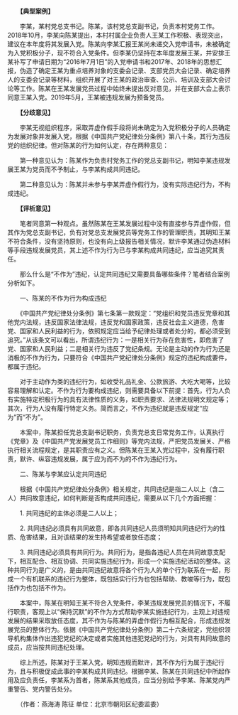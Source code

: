 　　**【典型案例】**

　　李某，某村党总支书记。陈某，该村党总支副书记，负责本村党务工作。2018年10月，李某向陈某提出，本村村属企业负责人王某工作积极、表现突出，建议在本年度将其发展入党。陈某向李某汇报王某尚未递交入党申请书，未被确定为入党积极分子，现不符合入党条件。但李某仍坚持在本年度发展王某，并安排王某补写了申请日期为“2016年7月1日”的入党申请书和2017年、2018年的思想汇报，伪造了确定王某为重点培养对象的支委会记录、支部党员大会记录、确定培养人的支委会记录等材料，组织开展了对王某的政治审查、公示、培训及支部大会讨论等工作。陈某在王某发展党员过程中始终未提出反对意见，并在支部大会上表示同意王某入党。2019年5月，王某被违规发展为预备党员。

　　**【分歧意见】**

　　李某无视组织程序，采取弄虚作假手段将尚未确定为入党积极分子的人员确定为发展对象并发展入党，根据《中国共产党纪律处分条例》第八十条，其行为违反党的组织纪律。但对陈某的行为如何认定，存在两种意见：

　　第一种意见认为：陈某作为负责村党务工作的党总支副书记，明知李某违规发展王某为党员而不予制止，与李某构成共同违纪。

　　第二种意见认为：陈某并未参与李某弄虚作假行为，没有实际违纪行为，不构成违纪。

　　**【评析意见】**

　　笔者同意第一种观点。虽然陈某在王某发展过程中没有直接参与弄虚作假，但其作为党总支副书记，负有对党总支发展党员等党务工作的管理职责，其明知王某不符合条件，没有坚持原则，也没有向上级报告相关情况，默许李某通过伪造材料等手段违规发展党员，其上述不作为行为已与李某构成共同违纪，应当追究其责任。

　　那么什么是“不作为”违纪，认定共同违纪又需要具备哪些条件？笔者结合案例分析如下。

　　一、陈某的不作为行为构成违纪

　　《中国共产党纪律处分条例》第七条第一款规定：“党组织和党员违反党章和其他党内法规，违反国家法律法规，违反党和国家政策，违反社会主义道德，危害党、国家和人民利益的行为，依照规定应当给予纪律处理或者处分的，都必须受到追究。”从该条文可以看出，所谓违纪行为：一是相关行为存在危害性，即危害了党、国家和人民利益；二是相关行为违反了党纪条规。无论是主动的作为行为还是消极的不作为行为，只要符合《中国共产党纪律处分条例》规定的违纪构成要件，都属于违纪。

　　对于主动作为类的违纪行为，如收受礼品礼金、公款旅游、大吃大喝等，比较容易理解和认定。不作为行为要构成违纪，则需要具备以下前提：首先，行为人负有实施特定积极行为的具有法律性质的义务，如职责要求、法律法规明文规定等；其次，行为人没有履行特定义务。简而言之，不作为违纪就是违反规定“应为”而“不为”。

　　本案中，陈某担任党总支副书记职务，负责党总支日常党务工作，认真执行《党章》及《中国共产党发展党员工作细则》等党内法规，严把党员发展关、严格执行相关流程规定，是其职责应有之义。但陈某在王某入党过程中，没有履行职责，默许、纵容违规发展，属于应为而不为的不作为违纪行为。

　　二、陈某与李某应认定共同违纪

　　根据《中国共产党纪律处分条例》相关规定，共同违纪是指二人以上（含二人）共同故意违纪，如何判断是否构成共同违纪，需要从以下几个方面把握：

　　1. 共同违纪的主体必须是二人以上；

　　2. 共同违纪必须具有共同故意，即各共同违纪人员须明知共同违纪行为的性质、危害结果，且对该结果的发生持希望或者放任态度；

　　3. 共同违纪必须具有共同行为。共同行为，是指各违纪人员在共同故意支配下，相互配合、相互协调、共同实施违纪行为，形成一个实施违纪活动的整体。这种共同行为是广义的，是由共同违纪故意将各个行为人的单个行为联系在一起，形成一个有机联系的违纪行为整体，既包括实行行为也包括帮助、教唆等行为，既包括作为也包括不作为。

　　本案中，陈某在明知王某不符合入党条件，李某违规发展党员的情况下，不履行职责，客观上以“保持沉默”的不作为方式帮助李某实施违纪行为，主观上对违规发展的结果采取放任态度，其不作为与陈某的弄虚作假行为相互配合，形成违规发展党员的整体行为。依据《中国共产党纪律处分条例》第二十六条规定，党组织领导机构集体作出违犯党纪的决定或者实施其他违犯党纪的行为，对具有共同故意的成员，应当按共同违纪处理。

　　综上所述，陈某对于王某入党，明知违规而默许，其不作为行为属于违纪行为，且与积极促成此事的李某构成共同违纪。根据李某、陈某在共同违纪中所起作用及应负责任，李某系为首者，陈某系其他成员，应当分别给予李某、陈某党内严重警告、党内警告处分。

　　（作者：燕海涛 陈征 单位：北京市朝阳区纪委监委）